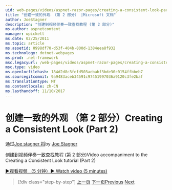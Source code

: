```yaml
---
uid: web-pages/videos/aspnet-razor-pages/creating-a-consistent-look-part-2
title: "创建一致的外观 （第 2 部分） |Microsoft 文档"
author: JoeStagner
description: "创建到视频伴奏一致查找教程 (第 2 部分)"
ms.author: aspnetcontent
manager: wpickett
ms.date: 02/25/2011
ms.topic: article
ms.assetid: 0998df70-d53f-404b-800d-1384eea8f932
ms.technology: dotnet-webpages
ms.prod: .net-framework
msc.legacyurl: /web-pages/videos/aspnet-razor-pages/creating-a-consistent-look-part-2
msc.type: video
ms.openlocfilehash: 184d2d8c3fefd503aebabf3bde30c0154ffbbeb7
ms.sourcegitcommit: 9a9483aceb34591c97451997036a9120c3fe2baf
ms.translationtype: MT
ms.contentlocale: zh-CN
ms.lasthandoff: 11/10/2017
---
```

<a name="creating-a-consistent-look-part-2"></a><span data-ttu-id="50f8c-103">创建一致的外观 （第 2 部分）</span><span class="sxs-lookup"><span data-stu-id="50f8c-103">Creating a Consistent Look (Part 2)</span></span>
====================
<span data-ttu-id="50f8c-104">通过[Joe stagner 将](https://github.com/JoeStagner)</span><span class="sxs-lookup"><span data-stu-id="50f8c-104">by [Joe Stagner](https://github.com/JoeStagner)</span></span>

<span data-ttu-id="50f8c-105">创建到视频伴奏一致查找教程 (第 2 部分)</span><span class="sxs-lookup"><span data-stu-id="50f8c-105">Video accompaniment to the Creating a Consistent Look tutorial (Part 2)</span></span>

[<span data-ttu-id="50f8c-106">&#9654;观看视频 （5 分钟）</span><span class="sxs-lookup"><span data-stu-id="50f8c-106">&#9654; Watch video (5 minutes)</span></span>](https://channel9.msdn.com/Blogs/ASP-NET-Site-Videos/creating-a-consistent-look-part-2)

>[!div class="step-by-step"]
<span data-ttu-id="50f8c-107">[上一页](creating-a-consistent-look-part-1.md)
[下一页](working-with-forms-part-1.md)</span><span class="sxs-lookup"><span data-stu-id="50f8c-107">[Previous](creating-a-consistent-look-part-1.md)
[Next](working-with-forms-part-1.md)</span></span>
